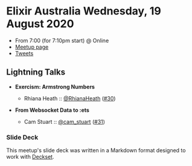 # Elixir Australia Wednesday, 19 August 2020

- From 7:00 (for 7:10pm start) @ Online
- [Meetup page][]
- [Tweets][]

## Lightning Talks

- **Exercism: Armstrong Numbers**
  - Rhiana Heath :: [@RhianaHeath][] ([#30][])

- **From Websocket Data to :ets**
  - Cam Stuart :: [@cam_stuart][] ([#31][])

### Slide Deck

This meetup's slide deck was written in a Markdown format designed to work with
[Deckset][].

[@RhianaHeath]: https://twitter.com/RhianaHeath
[#30]: https://github.com/elixirsydney/elixirsydney/issues/30

[@cam_stuart]: https://twitter.com/cam_stuart
[#31]: https://github.com/elixirsydney/elixirsydney/issues/31

[Meetup page]: https://www.meetup.com/elixir-sydney/events/gkwrtrybclbzb/
[Tweets]: https://twitter.com/search?f=tweets&q=ElixirSydney%20since%3A2020-08-18%20until%3A2020-08-19&src=typd
[Deckset]: https://www.decksetapp.com/
